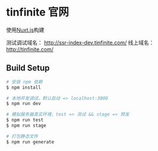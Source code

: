 # tinfinite 官网

使用[Nuxt.js](https://github.com/nuxt/nuxt.js)构建

测试调试域名：
http://ssr-index-dev.tinfinite.com/
线上域名：
http://tinfinite.com/

## Build Setup

``` bash
# 安装 npm 依赖
$ npm install

# 本地开发调试，默认启动 => localhost:3000
$ npm run dev

# 模拟服务器真实环境，test => 测试 && stage => 预发
$ npm run test
$ npm run stage

# 打包静态文件
$ npm run generate
```


